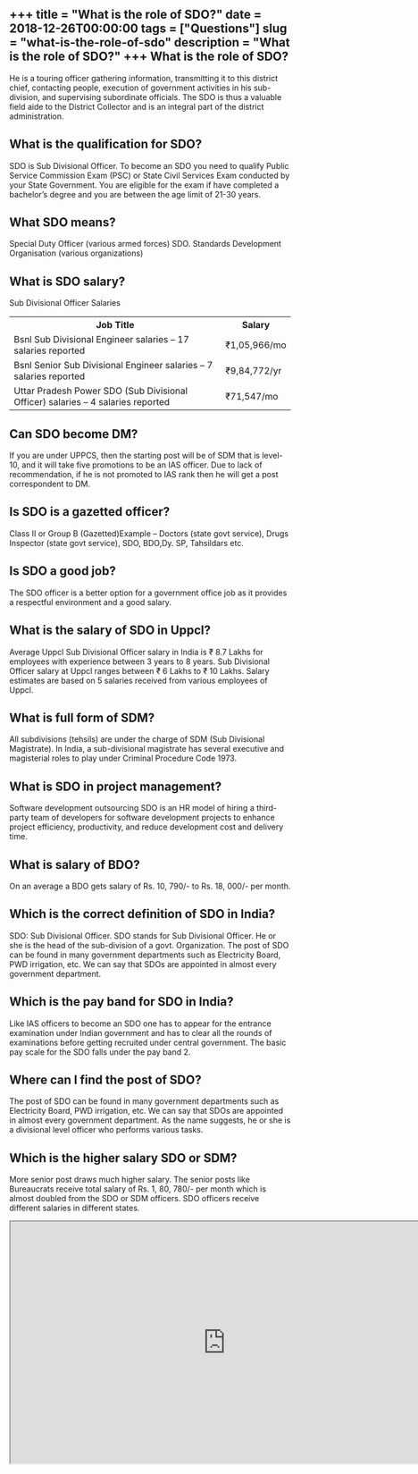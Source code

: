 +++
title = "What is the role of SDO?"
date = 2018-12-26T00:00:00
tags = ["Questions"]
slug = "what-is-the-role-of-sdo"
description = "What is the role of SDO?"
+++
What is the role of SDO?
------------------------

He is a touring officer gathering information, transmitting it to this district chief, contacting people, execution of government activities in his sub-division, and supervising subordinate officials. The SDO is thus a valuable field aide to the District Collector and is an integral part of the district administration.

What is the qualification for SDO?
----------------------------------

SDO is Sub Divisional Officer. To become an SDO you need to qualify Public Service Commission Exam (PSC) or State Civil Services Exam conducted by your State Government. You are eligible for the exam if have completed a bachelor’s degree and you are between the age limit of 21-30 years.

What SDO means?
---------------

Special Duty Officer (various armed forces) SDO. Standards Development Organisation (various organizations)

What is SDO salary?
-------------------

Sub Divisional Officer Salaries

<table><tr><th>Job Title</th><th>Salary</th></tr><tr><td>Bsnl Sub Divisional Engineer salaries – 17 salaries reported</td><td>₹1,05,966/mo</td></tr><tr><td>Bsnl Senior Sub Divisional Engineer salaries – 7 salaries reported</td><td>₹9,84,772/yr</td></tr><tr><td>Uttar Pradesh Power SDO (Sub Divisional Officer) salaries – 4 salaries reported</td><td>₹71,547/mo</td></tr></table>

Can SDO become DM?
------------------

If you are under UPPCS, then the starting post will be of SDM that is level-10, and it will take five promotions to be an IAS officer. Due to lack of recommendation, if he is not promoted to IAS rank then he will get a post correspondent to DM.

Is SDO is a gazetted officer?
-----------------------------

Class II or Group B (Gazetted)Example – Doctors (state govt service), Drugs Inspector (state govt service), SDO, BDO,Dy. SP, Tahsildars etc.

Is SDO a good job?
------------------

The SDO officer is a better option for a government office job as it provides a respectful environment and a good salary.

What is the salary of SDO in Uppcl?
-----------------------------------

Average Uppcl Sub Divisional Officer salary in India is ₹ 8.7 Lakhs for employees with experience between 3 years to 8 years. Sub Divisional Officer salary at Uppcl ranges between ₹ 6 Lakhs to ₹ 10 Lakhs. Salary estimates are based on 5 salaries received from various employees of Uppcl.

What is full form of SDM?
-------------------------

All subdivisions (tehsils) are under the charge of SDM (Sub Divisional Magistrate). In India, a sub-divisional magistrate has several executive and magisterial roles to play under Criminal Procedure Code 1973.

What is SDO in project management?
----------------------------------

Software development outsourcing SDO is an HR model of hiring a third-party team of developers for software development projects to enhance project efficiency, productivity, and reduce development cost and delivery time.

What is salary of BDO?
----------------------

On an average a BDO gets salary of Rs. 10, 790/- to Rs. 18, 000/- per month.

Which is the correct definition of SDO in India?
------------------------------------------------

SDO: Sub Divisional Officer. SDO stands for Sub Divisional Officer. He or she is the head of the sub-division of a govt. Organization. The post of SDO can be found in many government departments such as Electricity Board, PWD irrigation, etc. We can say that SDOs are appointed in almost every government department.

Which is the pay band for SDO in India?
---------------------------------------

Like IAS officers to become an SDO one has to appear for the entrance examination under Indian government and has to clear all the rounds of examinations before getting recruited under central government. The basic pay scale for the SDO falls under the pay band 2.

Where can I find the post of SDO?
---------------------------------

The post of SDO can be found in many government departments such as Electricity Board, PWD irrigation, etc. We can say that SDOs are appointed in almost every government department. As the name suggests, he or she is a divisional level officer who performs various tasks.

Which is the higher salary SDO or SDM?
--------------------------------------

More senior post draws much higher salary. The senior posts like Bureaucrats receive total salary of Rs. 1, 80, 780/- per month which is almost doubled from the SDO or SDM officers. SDO officers receive different salaries in different states.

<iframe allow="accelerometer; autoplay; clipboard-write; encrypted-media; gyroscope; picture-in-picture" allowfullscreen="" class="__youtube_prefs__  epyt-is-override  no-lazyload" data-no-lazy="1" data-origheight="433" data-origwidth="770" data-skipgform_ajax_framebjll="" height="433" id="_ytid_29580" loading="lazy" src="https://www.youtube.com/embed/CTNpgXa1Ujc?enablejsapi=1&autoplay=0&cc_load_policy=0&cc_lang_pref=&iv_load_policy=1&loop=0&modestbranding=0&rel=1&fs=1&playsinline=0&autohide=2&theme=dark&color=red&controls=1&" title="YouTube player" width="770"></iframe>
